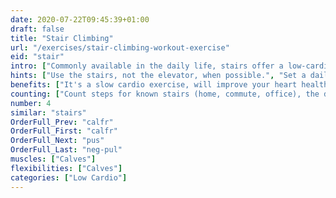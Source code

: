 ```yaml
---
date: 2020-07-22T09:45:39+01:00
draft: false
title: "Stair Climbing"
url: "/exercises/stair-climbing-workout-exercise"
eid: "stair"
intro: ["Commonly available in the daily life, stairs offer a low-cardio exercise, easy to do without any planning or even sportswear.."]
hints: ["Use the stairs, not the elevator, when possible.", "Set a daily goal for climbing floors.", "Use the stairs as a warmup exercise."]
benefits: ["It's a slow cardio exercise, will improve your heart health.", "Builds endurance.", "Effectively burns calories, helps reducing weight."]
counting: ["Count steps for known stairs (home, commute, office), the define a monthly goal of steps.", "Set a minimum of daily floors to climb.", "Measure or assume the height of floors, define how many are needed to climb the Everest, set such goal for a given period.", "If you don't have a smartwatch to count stairs: in a controlled environment put a basket on the ground floor with small objects inside, take one upstairs every time you climb, and count the results in the end of the day."]
number: 4
similar: "stairs"
OrderFull_Prev: "calfr"
OrderFull_First: "calfr"
OrderFull_Next: "pus"
OrderFull_Last: "neg-pul"
muscles: ["Calves"]
flexibilities: ["Calves"]
categories: ["Low Cardio"]
---
```

